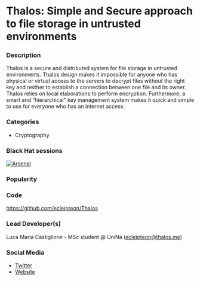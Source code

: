 # Thalos: Simple and Secure approach to file storage in untrusted environments

### Description
Thalos is a secure and distributed system for file storage in untrusted environments. Thalos design makes it impossible for anyone who has physical or virtual access to the servers to decrypt files without the right key and neither to establish a connection between one file and its owner. Thalos relies on local elaborations to perform encryption. Furthermore, a smart and "hierarchical" key management system makes it quick and simple to use for everyone who has an internet access.

### Categories
* Cryptography

### Black Hat sessions
[![Arsenal](https://rawgit.com/toolswatch/badges/master/arsenal/2017.svg)](http://www.toolswatch.org/2017/09/black-hat-arsenal-europe-2017-lineup/)


### Popularity



### Code 
https://github.com/ecleipteon/Thalos

### Lead Developer(s)
Luca Maria Castiglione - MSc student @ UniNa (ecleipteon@thalos.me)

### Social Media 
* [Twitter](https://twitter.com/ecleipteon)
* [Website](https://ecleipteon.github.io/Thalos/) 


